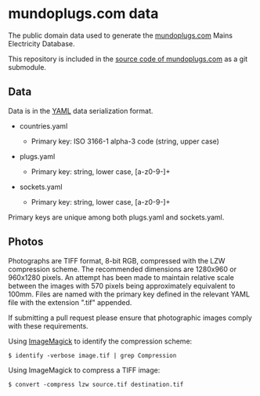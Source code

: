 mundoplugs.com data
===================

The public domain data used to generate the [mundoplugs.com][1] Mains
Electricity Database.

This repository is included in the [source code of mundoplugs.com][2] as a
git submodule.


Data
----

Data is in the [YAML][3] data serialization format.

*   countries.yaml
    *    Primary key: ISO 3166-1 alpha-3 code (string, upper case)

*   plugs.yaml
    *    Primary key: string, lower case, [a-z0-9-]+

*   sockets.yaml
    *    Primary key: string, lower case, [a-z0-9-]+

Primary keys are unique among both plugs.yaml and sockets.yaml.


Photos
------

Photographs are TIFF format, 8-bit RGB, compressed with the LZW compression
scheme. The recommended dimensions are 1280x960 or 960x1280 pixels. An attempt
has been made to maintain relative scale between the images with 570 pixels
being approximately equivalent to 100mm. Files are named with the primary key
defined in the relevant YAML file with the extension ".tif" appended.

If submitting a pull request please ensure that photographic images comply with
these requirements.

Using [ImageMagick][4] to identify the compression scheme:

    $ identify -verbose image.tif | grep Compression

Using ImageMagick to compress a TIFF image:

    $ convert -compress lzw source.tif destination.tif


[1]: http://mundoplugs.com/
[2]: https://bitbucket.org/sethfischer/mundoplugs.com
[3]: http://yaml.org/
[4]: http://www.imagemagick.org/
